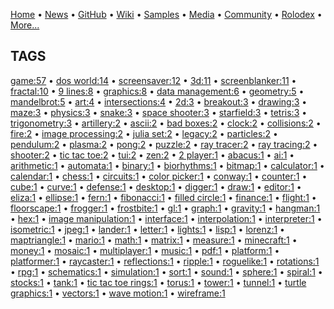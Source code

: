 [Home](https://qb64.com) • [News](../news.md) • [GitHub](../github.md) • [Wiki](../wiki.md) • [Samples](../samples.md) • [Media](../media.md) • [Community](../community.md) • [Rolodex](../rolodex.md) • [More...](../more.md)

## TAGS

[game:57](game.md) • [dos world:14](dos-world.md) • [screensaver:12](screensaver.md) • [3d:11](3d.md) • [screenblanker:11](screenblanker.md) • [fractal:10](fractal.md) • [9 lines:8](9-lines.md) • [graphics:8](graphics.md) • [data management:6](data-management.md) • [geometry:5](geometry.md) • [mandelbrot:5](mandelbrot.md) • [art:4](art.md) • [intersections:4](intersections.md) • [2d:3](2d.md) • [breakout:3](breakout.md) • [drawing:3](drawing.md) • [maze:3](maze.md) • [physics:3](physics.md) • [snake:3](snake.md) • [space shooter:3](space-shooter.md) • [starfield:3](starfield.md) • [tetris:3](tetris.md) • [trigonometry:3](trigonometry.md) • [artillery:2](artillery.md) • [ascii:2](ascii.md) • [bad boxes:2](bad-boxes.md) • [clock:2](clock.md) • [collisions:2](collisions.md) • [fire:2](fire.md) • [image processing:2](image-processing.md) • [julia set:2](julia-set.md) • [legacy:2](legacy.md) • [particles:2](particles.md) • [pendulum:2](pendulum.md) • [plasma:2](plasma.md) • [pong:2](pong.md) • [puzzle:2](puzzle.md) • [ray tracer:2](ray-tracer.md) • [ray tracing:2](ray-tracing.md) • [shooter:2](shooter.md) • [tic tac toe:2](tic-tac-toe.md) • [tui:2](tui.md) • [zen:2](zen.md) • [2 player:1](2-player.md) • [abacus:1](abacus.md) • [ai:1](ai.md) • [arithmetic:1](arithmetic.md) • [automata:1](automata.md) • [binary:1](binary.md) • [biorhythms:1](biorhythms.md) • [bitmap:1](bitmap.md) • [calculator:1](calculator.md) • [calendar:1](calendar.md) • [chess:1](chess.md) • [circuits:1](circuits.md) • [color picker:1](color-picker.md) • [conway:1](conway.md) • [counter:1](counter.md) • [cube:1](cube.md) • [curve:1](curve.md) • [defense:1](defense.md) • [desktop:1](desktop.md) • [digger:1](digger.md) • [draw:1](draw.md) • [editor:1](editor.md) • [eliza:1](eliza.md) • [ellipse:1](ellipse.md) • [fern:1](fern.md) • [fibonacci:1](fibonacci.md) • [filled circle:1](filled-circle.md) • [finance:1](finance.md) • [flight:1](flight.md) • [floorscape:1](floorscape.md) • [frogger:1](frogger.md) • [frostbite:1](frostbite.md) • [gl:1](gl.md) • [graph:1](graph.md) • [gravity:1](gravity.md) • [hangman:1](hangman.md) • [hex:1](hex.md) • [image manipulation:1](image-manipulation.md) • [interface:1](interface.md) • [interpolation:1](interpolation.md) • [interpreter:1](interpreter.md) • [isometric:1](isometric.md) • [jpeg:1](jpeg.md) • [lander:1](lander.md) • [letter:1](letter.md) • [lights:1](lights.md) • [lisp:1](lisp.md) • [lorenz:1](lorenz.md) • [maptriangle:1](maptriangle.md) • [mario:1](mario.md) • [math:1](math.md) • [matrix:1](matrix.md) • [measure:1](measure.md) • [minecraft:1](minecraft.md) • [money:1](money.md) • [mosaic:1](mosaic.md) • [multiplayer:1](multiplayer.md) • [music:1](music.md) • [pdf:1](pdf.md) • [platform:1](platform.md) • [platformer:1](platformer.md) • [raycaster:1](raycaster.md) • [reflections:1](reflections.md) • [ripple:1](ripple.md) • [roguelike:1](roguelike.md) • [rotations:1](rotations.md) • [rpg:1](rpg.md) • [schematics:1](schematics.md) • [simulation:1](simulation.md) • [sort:1](sort.md) • [sound:1](sound.md) • [sphere:1](sphere.md) • [spiral:1](spiral.md) • [stocks:1](stocks.md) • [tank:1](tank.md) • [tic tac toe rings:1](tic-tac-toe-rings.md) • [torus:1](torus.md) • [tower:1](tower.md) • [tunnel:1](tunnel.md) • [turtle graphics:1](turtle-graphics.md) • [vectors:1](vectors.md) • [wave motion:1](wave-motion.md) • [wireframe:1](wireframe.md)
